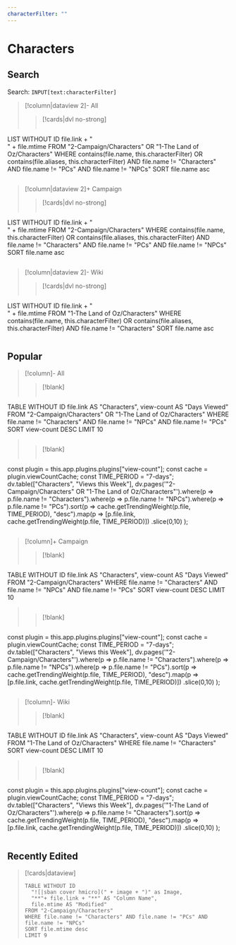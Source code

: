 ```yaml
---
characterFilter: ""
---
```

# Characters
## Search
Search: `INPUT[text:characterFilter]`
>[!column|dataview 2]- All
>>[!cards|dvl no-strong] 
>> <br>
>>
>>```dataview
LIST WITHOUT ID file.link + "<br>" + file.mtime
FROM "2-Campaign/Characters" OR "1-The Land of Oz/Characters"
WHERE contains(file.name, this.characterFilter) OR contains(file.aliases, this.characterFilter) AND file.name != "Characters" AND file.name != "PCs" AND file.name != "NPCs" 
SORT file.name asc
>>```

>[!column|dataview 2]+ Campaign 
>>[!cards|dvl no-strong] 
>> <br>
>>
>>```dataview
LIST WITHOUT ID file.link + "<br>" + file.mtime
FROM "2-Campaign/Characters"
WHERE contains(file.name, this.characterFilter) OR contains(file.aliases, this.characterFilter) AND file.name != "Characters" AND file.name != "PCs" AND file.name != "NPCs" 
SORT file.name asc
>>```

>[!column|dataview 2]- Wiki
>>[!cards|dvl no-strong] 
>> <br>
>>
>>```dataview
LIST WITHOUT ID file.link + "<br>" + file.mtime
FROM "1-The Land of Oz/Characters"
WHERE contains(file.name, this.characterFilter) OR contains(file.aliases, this.characterFilter) AND file.name != "Characters"
SORT file.name asc
>>```

## Popular
>[!column]- All
>>[!blank]
>>```dataview 
TABLE WITHOUT ID 
file.link AS "Characters",
view-count AS "Days Viewed"
FROM "2-Campaign/Characters" OR "1-The Land of Oz/Characters"
WHERE file.name != "Characters" AND file.name != "NPCs" AND file.name != "PCs"
SORT view-count DESC
LIMIT 10
>>```
>
>>[!blank]
>>```dataviewjs 
const plugin = this.app.plugins.plugins["view-count"]; const cache = plugin.viewCountCache; const TIME_PERIOD = "7-days"; dv.table(["Characters", "Views this Week"], dv.pages('"2-Campaign/Characters" OR "1-The Land of Oz/Characters"').where(p => p.file.name != "Characters").where(p => p.file.name != "NPCs").where(p => p.file.name != "PCs").sort(p => cache.getTrendingWeight(p.file, TIME_PERIOD), "desc").map(p => [p.file.link, cache.getTrendingWeight(p.file, TIME_PERIOD)]) .slice(0,10) );
>>```

>[!column]+ Campaign
>>[!blank]
>>```dataview 
TABLE WITHOUT ID 
file.link AS "Characters",
view-count AS "Days Viewed"
FROM "2-Campaign/Characters"
WHERE file.name != "Characters" AND file.name != "NPCs" AND file.name != "PCs"
SORT view-count DESC
LIMIT 10
>>```
>
>>[!blank]
>>```dataviewjs 
const plugin = this.app.plugins.plugins["view-count"]; const cache = plugin.viewCountCache; const TIME_PERIOD = "7-days"; dv.table(["Characters", "Views this Week"], dv.pages('"2-Campaign/Characters"').where(p => p.file.name != "Characters").where(p => p.file.name != "NPCs").where(p => p.file.name != "PCs").sort(p => cache.getTrendingWeight(p.file, TIME_PERIOD), "desc").map(p => [p.file.link, cache.getTrendingWeight(p.file, TIME_PERIOD)]) .slice(0,10) );
>>```

>[!column]- Wiki
>>[!blank]
>>```dataview 
TABLE WITHOUT ID 
file.link AS "Characters",
view-count AS "Days Viewed"
FROM "1-The Land of Oz/Characters"
WHERE file.name != "Characters"
SORT view-count DESC
LIMIT 10
>>```
>
>>[!blank]
>>```dataviewjs 
const plugin = this.app.plugins.plugins["view-count"]; const cache = plugin.viewCountCache; const TIME_PERIOD = "7-days"; dv.table(["Characters", "Views this Week"], dv.pages('"1-The Land of Oz/Characters"').where(p => p.file.name != "Characters").sort(p => cache.getTrendingWeight(p.file, TIME_PERIOD), "desc").map(p => [p.file.link, cache.getTrendingWeight(p.file, TIME_PERIOD)]) .slice(0,10) );
>>```

## Recently Edited
> [!cards|dataview]
> ```dataview
> TABLE WITHOUT ID
> 	"![|sban cover hmicro](" + image + ")" as Image,
> 	"**"+ file.link + "**" AS "Column Name",
> 	file.mtime AS "Modified"
> FROM "2-Campaign/Characters"
> WHERE file.name != "Characters" AND file.name != "PCs" AND file.name != "NPCs"
> SORT file.mtime desc
> LIMIT 9
> ```
